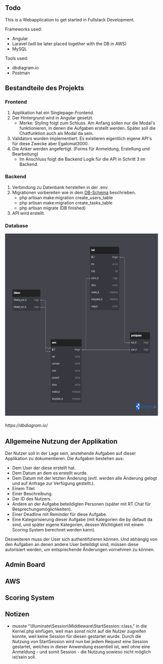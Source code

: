 ## Todo

This is a Webapplication to get started in Fullstack Development.

Frameworks used:
- Angular
- Laravel (will be later placed together with the DB in AWS)
- MySQL 

Tools used:
- dbdiagram.io
- Postman


## Bestandteile des Projekts

### Frontend
1. Applikation hat ein Singlepage-Frontend.
2. Der Hintergrund wird in Angular gesetzt.
    - Merke: Styling folgt zum Schluss. Am Anfang sollen nur die Modal's funktionieren, in denen die Aufgaben erstellt werden. Später soll die Chatfunktion auch als Modal da sein.
3. Validators wurden implementiert. Es existieren eigentlich eigene API's für diese Zwecke aber Egalomat3000.
4. Die Anker werden angefertigt. (Forms für Anmeldung, Erstellung und Bearbeitung)
    - Im Anschluss folgt die Backend Logik für die API in Schritt 3 im Backend.

### Backend
1. Verbindung zu Datenbank herstellen in der .env.
2. Migrationen vorbereiten wie in dem [DB-Schema](#database) beschrieben.
    - php artisan make:migration create_users_table
    - php artisan make:migration create_tasks_table
    - php artisan migrate (DB finished)
3. API wird erstellt.

### Database
<img src="./doc_rsrcs/first_db_schema.png" alt="first db schema" width="900" height="600">

<h6>https://dbdiagram.io/</h6>

## Allgemeine Nutzung der Applikation 
Der Nutzer soll in der Lage sein, anstehende Aufgaben auf dieser Applikation zu dokumentieren.
Die Aufgaben bestehen aus:
- Dem User der diese erstellt hat.
- Dem Datum an dem es erstellt wurde.
- Dem Datum mit der letzten Änderung (evtl. werden alle Änderung gelogt und auf Anfrage zur Verfügung gestellt.).
- Einem Titel.
- Einer Beschreibung.
- Der ID des Nutzers.
- Andere an der Aufgabe beteildigten Personen (später mit RT Chat für Besprechungsmöglichkeiten).
- Einer Deadline mit Reminder für diese Aufgabe.
- Eine Kategorisierung dieser Aufgabe (mit Kategorien die by default da sind, und später eigene Kategorien, dessen Wichtigkeit mit einem Scoring System berechnet werden kann).

Desweiteren muss der User sich authentifizieren können. Und abhängig von den Aufgaben an denen andere User beteildigt sind, müssen diese autorisiert werden, um entsprechende Änderungen vornehmen zu können.

## Admin Board

## AWS

## Scoring System

## Notizen 
- musste "\Illuminate\Session\Middleware\StartSession::class," in die Kernel.php einfügen, weil man sonst nicht auf die Nutzer zugreifen konnte, weil keine Session für diesen gestartet wurde. Durch die Nutzung von StartSession wird nun bei jedem Request eine Session gestartet, welches in dieser Anwendung essentiell ist, weil ohne eine Anmeldung - und somit Session - die Nutzung sowieso nicht möglich ist/sein soll.
 
